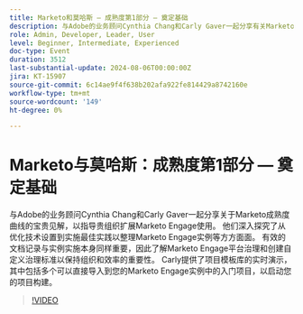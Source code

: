 ```yaml
---
title: Marketo和莫哈斯 — 成熟度第1部分 — 奠定基础
description: 与Adobe的业务顾问Cynthia Chang和Carly Gaver一起分享有关Marketo成熟度曲线的宝贵见解，以指导贵组织扩展Marketo的使用。
role: Admin, Developer, Leader, User
level: Beginner, Intermediate, Experienced
doc-type: Event
duration: 3512
last-substantial-update: 2024-08-06T00:00:00Z
jira: KT-15907
source-git-commit: 6c14ae9f4f638b202afa922fe814429a8742160e
workflow-type: tm+mt
source-wordcount: '149'
ht-degree: 0%

---
```



# Marketo与莫哈斯：成熟度第1部分 — 奠定基础

与Adobe的业务顾问Cynthia Chang和Carly Gaver一起分享关于Marketo成熟度曲线的宝贵见解，以指导贵组织扩展Marketo Engage使用。 他们深入探究了从优化技术设置到实施最佳实践以整理Marketo Engage实例等方方面面。 有效的文档记录与实例实施本身同样重要，因此了解Marketo Engage平台治理和创建自定义治理标准以保持组织和效率的重要性。 Carly提供了项目模板库的实时演示，其中包括多个可以直接导入到您的Marketo Engage实例中的入门项目，以启动您的项目构建。

>[!VIDEO](https://video.tv.adobe.com/v/3432499/?learn=on)
